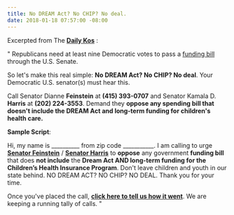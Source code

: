 ```yaml
---
title: No DREAM Act? No CHIP? No deal.
date: 2018-01-18 07:57:00 -08:00
---
```


Excerpted from The [**Daily Kos**](https://www.dailykos.com/) :

"  Republicans need at least nine Democratic votes to pass a [funding bill](https://www.washingtonpost.com/news/post-politics/wp/2014/12/09/whats-in-the-spending-bill-we-skim-it-so-you-dont-have-to/?utm_term=.9009f9e11e37) through the U.S. Senate.  

So let's make this real simple: **No DREAM Act? No CHIP? No deal**. Your Democratic U.S. senator(s) must hear this.

Call Senator Dianne **Feinstein** at **(415) 393-0707** and Senator Kamala D. **Harris** at **(202) 224-3553**. Demand they **oppose any spending bill that doesn't include the DREAM Act and long-term funding for children's health care.**

**Sample Script**: 

Hi, my name is __________ from zip code ___________. I am calling to urge [**Senator Feinstein**](https://www.feinstein.senate.gov/public/) / [**Senator Harris**](https://www.harris.senate.gov/) to **oppose** any government **funding bill** that does **not include** the **Dream Act AND long-term funding for the Children’s Health Insurance Program**. Don't leave children and youth in our state behind. NO DREAM ACT? NO CHIP? NO DEAL. Thank you for your time.

Once you've placed the call, [**click here to tell us how it went**](https://www.dailykos.com/campaigns/forms/thank-you-for-contacting-your-democratic-senators-and-advocating-for-the-dream-act-and-chip-please-tell-us-how-it-went?detail=emailaction&link_id=0&can_id=e59665c3f3c1222626c02430d1bf6bdb&source=email-re-immigrant-youth-deported-in-city-default-your-town-2&email_referrer=email_287419&email_subject=re-immigrant-youth-deported-in-city-default-your-town). We are keeping a running tally of calls. "